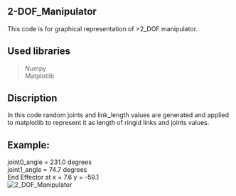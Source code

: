 ## 2-DOF_Manipulator
This code is for graphical representation of >2_DOF manipulator.
## Used libraries 
> Numpy      
> Matplotlib
## Discription 
In this code random joints and link_length values are generated and applied to matplotlib to represent it as length of ringid links and joints values.
## Example:
joint0_angle = 231.0 degrees      
joint1_angle = 74.7 degrees     
End Effector at x = 7.6 y = -59.1       
![2_DOF_Manipulator](/Desktop/2_DOF_Manipulator.png"2_DOF_Manipulator")
